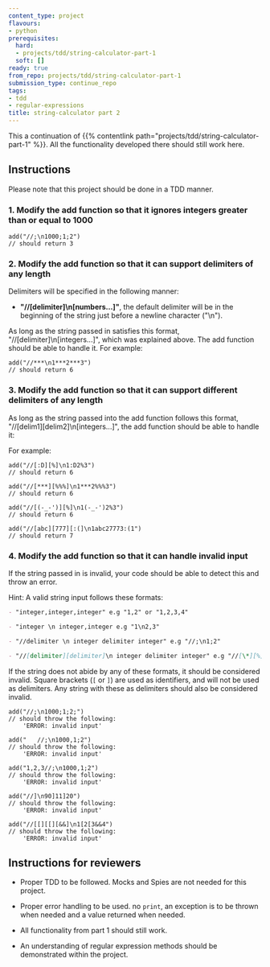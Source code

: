 ```yaml
---
content_type: project
flavours:
- python
prerequisites:
  hard:
  - projects/tdd/string-calculator-part-1
  soft: []
ready: true
from_repo: projects/tdd/string-calculator-part-1
submission_type: continue_repo
tags:
- tdd
- regular-expressions
title: string-calculator part 2
---
```


This a continuation of {{% contentlink path="projects/tdd/string-calculator-part-1" %}}. All the functionality developed there should still work here.


## Instructions

Please note that this project should be done in a TDD manner.


### 1. Modify the add function so that it ignores integers greater than or equal to 1000

```
add("//;\n1000;1;2")
// should return 3
```

### 2. Modify the add function so that it can support delimiters of any length

Delimiters will be specified in the following manner:

- **"//[delimiter]\n[numbers…]"**, the default delimiter will be in the beginning of the string just before a newline character ("\n").

As long as the string passed in satisfies this format, "//[delimiter]\n[integers...]", which was explained above. The add function should be able to handle it.
For example:

```
add("//***\n1***2***3")
// should return 6
```

### 3. Modify the add function so that it can support different delimiters of any length

As long as the string passed into the add function follows this format, "//[delim1][delim2]\n[integers...]", the add function should be able to handle it:

For example:

```
add("//[:D][%]\n1:D2%3")
// should return 6

add("//[***][%%%]\n1***2%%%3")
// should return 6

add("//[(-_-')][%]\n1(-_-')2%3")
// should return 6

add("//[abc][777][:(]\n1abc27773:(1")
// should return 7

```

### 4. Modify the add function so that it can handle invalid input

If the string passed in is invalid, your code should be able to detect this and throw an error.

Hint: A valid string input follows these formats:

```md
- "integer,integer,integer" e.g "1,2" or "1,2,3,4"

- "integer \n integer,integer e.g "1\n2,3"

- "//delimiter \n integer delimiter integer" e.g "//;\n1;2"

- "//[delimiter][delimiter]\n integer delimiter integer" e.g "//[\*][%]\n1\*2%3"
```

If the string does not abide by any of these formats, it should be considered invalid. Square brackets (`[` or `]`) are used as identifiers, and will not be used as delimiters. Any string with these as delimiters should also be considered invalid.

```
add("//;\n1000;1;2;")
// should throw the following:
    'ERROR: invalid input'

add("   //;\n1000,1;2")
// should throw the following:
    'ERROR: invalid input'

add("1,2,3//;\n1000,1;2")
// should throw the following:
    'ERROR: invalid input'

add("//]\n90]11]20")
// should throw the following:
    'ERROR: invalid input'

add("//[[][[][&&]\n1[2[3&&4")
// should throw the following:
    'ERROR: invalid input'

```


## Instructions for reviewers

- Proper TDD to be followed. Mocks and Spies are not needed for this project.

- Proper error handling to be used. no `print`, an exception is to be thrown when needed and a value returned when needed.

- All functionality from part 1 should still work.

- An understanding of regular expression methods should be demonstrated within the project.
